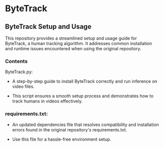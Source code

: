 # ByteTrack
## ByteTrack Setup and Usage
This repository provides a streamlined setup and usage guide for ByteTrack, a human tracking algorithm. 
It addresses common installation and runtime issues encountered when using the original repository.

### Contents
ByteTrack.py:
- A step-by-step guide to install ByteTrack correctly and run inference on video files.

- This script ensures a smooth setup process and demonstrates how to track humans in videos effectively.

### requirements.txt:
- An updated dependencies file that resolves compatibility and installation errors found in the original repository's requirements.txt.

- Use this file for a hassle-free environment setup.

